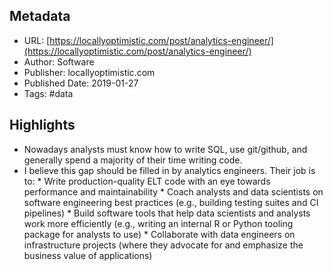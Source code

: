 ## Metadata
* URL: [https://locallyoptimistic.com/post/analytics-engineer/](https://locallyoptimistic.com/post/analytics-engineer/)
* Author: Software
* Publisher: locallyoptimistic.com
* Published Date: 2019-01-27
* Tags: #data

## Highlights
* Nowadays analysts must know how to write SQL, use git/github, and generally spend a majority of their time writing code.
* I believe this gap should be filled in by analytics engineers. Their job is to: * Write production-quality ELT code with an eye towards performance and maintainability * Coach analysts and data scientists on software engineering best practices (e.g., building testing suites and CI pipelines) * Build software tools that help data scientists and analysts work more efficiently (e.g., writing an internal R or Python tooling package for analysts to use) * Collaborate with data engineers on infrastructure projects (where they advocate for and emphasize the business value of applications)
